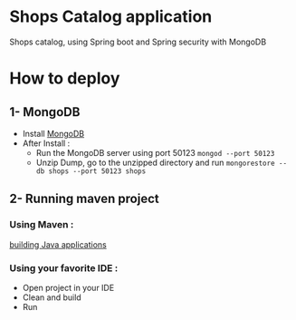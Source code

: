 # Shops Catalog application
Shops catalog, using Spring boot and Spring security with MongoDB

# How to deploy

## 1- MongoDB
* Install [MongoDB](https://www.mongodb.com/download-center#community)
* After Install :
  - Run the MongoDB server using port 50123 `mongod --port 50123`
  - Unzip Dump, go to the unzipped directory and run `mongorestore --db shops --port 50123 shops`
    
## 2- Running maven project

### Using Maven :
[building Java applications](http://www.vogella.com/tutorials/ApacheMaven/article.html)

### Using your favorite IDE :
- Open project in your IDE
- Clean and build
- Run

